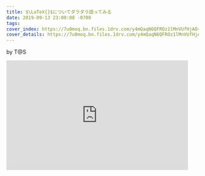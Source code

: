 ```yaml
---
title: $\LaTeX{}$についてダラダラ語ってみる
date: 2019-09-13 23:09:08 -0700
tags: 
cover_index: https://7u0moq.bn.files.1drv.com/y4mQaqN6QFROz1lMnVUfHjAOr_YoySJ6dyTgFk8Fulb-QI_keHruv4Z_3xSnQZ2aF3JQM_RBV98CEp_c7BLSiMlJ73IRInR61Gg0nEbPdPjjVaqbQAAmoauD2qeQnyF1N9tk1sN-apQtyAt8saxDAKK102wd6cJet94kgBGccs4i_E6S2PZ6-dwRs7Lffwu-btxB5syNNok4UBxCWBQOPndQA?width=1300&height=500&cropmode=none
cover_details: https://7u0moq.bn.files.1drv.com/y4mQaqN6QFROz1lMnVUfHjAOr_YoySJ6dyTgFk8Fulb-QI_keHruv4Z_3xSnQZ2aF3JQM_RBV98CEp_c7BLSiMlJ73IRInR61Gg0nEbPdPjjVaqbQAAmoauD2qeQnyF1N9tk1sN-apQtyAt8saxDAKK102wd6cJet94kgBGccs4i_E6S2PZ6-dwRs7Lffwu-btxB5syNNok4UBxCWBQOPndQA?width=1300&height=500&cropmode=none
---
```


by T@S

<iframe class="post-iframe" src="https://onedrive.live.com/embed?cid=36BB633BE091BD31&resid=36BB633BE091BD31%2142417&authkey=AGv0ogXalPTzMjE&em=2" width="476" height="288" frameborder="0" scrolling="no"></iframe>
